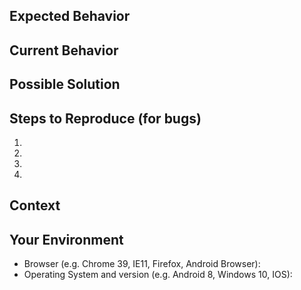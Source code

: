<!--- DO NOT delete anything in this issue -->
<!--- DO NOT delete anything in this issue -->
<!--- DO NOT delete anything in this issue -->
<!--- Section without answser is OK -->
<!--- Chinese is also OK -->
<!--- Provide information as many as possible -->
<!--- Provide a general summary of the issue in the Title above -->

## Expected Behavior
<!--- If you're describing a bug, tell us what should happen -->
<!--- If you're suggesting a change/improvement, tell us how it should work -->
<!--- For example, how should the post/content looks like -->
<!--- Type below this line -->


## Current Behavior
<!--- If describing a bug, tell us what happens instead of the expected behavior -->
<!--- If suggesting a change/improvement, explain the difference from current behavior -->
<!--- For example, 404 error occured, a blog is missing, wrong title/content, strange format of text -->
<!--- Type below this line -->


## Possible Solution
<!--- Not required -->
<!--- Not obligatory, but suggest a fix/reason for the bug -->
<!--- or ideas how to implement the addition or change -->
<!--- For example, remove/add something -->
<!--- Type below this line -->


## Steps to Reproduce (for bugs)
<!--- Provide a link to a live example, or an unambiguous set of steps to -->
<!--- reproduce this bug. Include code to reproduce, if relevant -->
<!--- Provide links to the bot page and official blog page -->
<!--- Type below this line -->
1.
2.
3.
4.


## Context
<!--- How has this issue affected you? What are you trying to accomplish? -->
<!--- Providing context helps us come up with a solution that is most useful in the real world -->
<!--- Or any details that will help us to solve the issue -->
<!--- Type below this line -->


## Your Environment
<!--- Include as many relevant details about the environment you experienced the bug in -->
<!--- Type below this line -->
* Browser (e.g. Chrome 39, IE11, Firefox, Android Browser):
* Operating System and version (e.g. Android 8, Windows 10, IOS):
